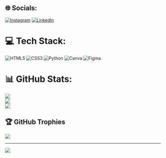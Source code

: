 
## 🌐 Socials:
[![Instagram](https://img.shields.io/badge/Instagram-%23E4405F.svg?logo=Instagram&logoColor=white)](https://instagram.com/bg.wahyoe) [![LinkedIn](https://img.shields.io/badge/LinkedIn-%230077B5.svg?logo=linkedin&logoColor=white)](https://linkedin.com/in/wahyuahmadyassin) 

# 💻 Tech Stack:
![HTML5](https://img.shields.io/badge/html5-%23E34F26.svg?style=flat&logo=html5&logoColor=white) ![CSS3](https://img.shields.io/badge/css3-%231572B6.svg?style=flat&logo=css3&logoColor=white) ![Python](https://img.shields.io/badge/python-3670A0?style=flat&logo=python&logoColor=ffdd54) ![Canva](https://img.shields.io/badge/Canva-%2300C4CC.svg?style=flat&logo=Canva&logoColor=white) ![Figma](https://img.shields.io/badge/figma-%23F24E1E.svg?style=flat&logo=figma&logoColor=white)
# 📊 GitHub Stats:
![](https://github-readme-stats.vercel.app/api?username=bgwahyoe&theme=blue-green&hide_border=false&include_all_commits=true&count_private=false)<br/>
![](https://github-readme-streak-stats.herokuapp.com/?user=bgwahyoe&theme=blue-green&hide_border=false)<br/>
![](https://github-readme-stats.vercel.app/api/top-langs/?username=bgwahyoe&theme=blue-green&hide_border=false&include_all_commits=true&count_private=false&layout=compact)

## 🏆 GitHub Trophies
![](https://github-profile-trophy.vercel.app/?username=bgwahyoe&theme=radical&no-frame=false&no-bg=false&margin-w=4)

---
[![](https://visitcount.itsvg.in/api?id=bgwahyoe&icon=0&color=0)](https://visitcount.itsvg.in)

<!-- Proudly created with GPRM ( https://gprm.itsvg.in ) -->
